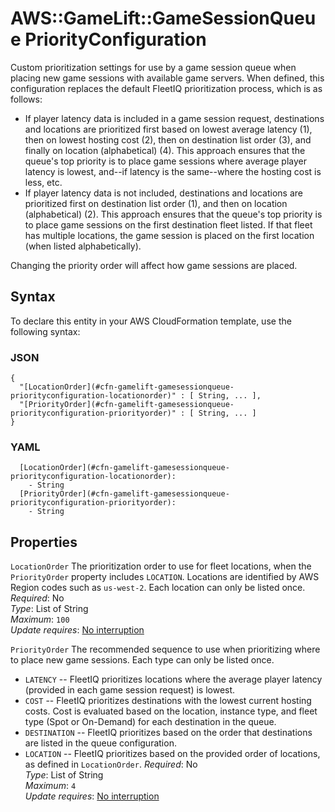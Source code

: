 # AWS::GameLift::GameSessionQueue PriorityConfiguration<a name="aws-properties-gamelift-gamesessionqueue-priorityconfiguration"></a>

Custom prioritization settings for use by a game session queue when placing new game sessions with available game servers\. When defined, this configuration replaces the default FleetIQ prioritization process, which is as follows:

- If player latency data is included in a game session request, destinations and locations are prioritized first based on lowest average latency \(1\), then on lowest hosting cost \(2\), then on destination list order \(3\), and finally on location \(alphabetical\) \(4\)\. This approach ensures that the queue's top priority is to place game sessions where average player latency is lowest, and\-\-if latency is the same\-\-where the hosting cost is less, etc\.
- If player latency data is not included, destinations and locations are prioritized first on destination list order \(1\), and then on location \(alphabetical\) \(2\)\. This approach ensures that the queue's top priority is to place game sessions on the first destination fleet listed\. If that fleet has multiple locations, the game session is placed on the first location \(when listed alphabetically\)\.

Changing the priority order will affect how game sessions are placed\.

## Syntax<a name="aws-properties-gamelift-gamesessionqueue-priorityconfiguration-syntax"></a>

To declare this entity in your AWS CloudFormation template, use the following syntax:

### JSON<a name="aws-properties-gamelift-gamesessionqueue-priorityconfiguration-syntax.json"></a>

```
{
  "[LocationOrder](#cfn-gamelift-gamesessionqueue-priorityconfiguration-locationorder)" : [ String, ... ],
  "[PriorityOrder](#cfn-gamelift-gamesessionqueue-priorityconfiguration-priorityorder)" : [ String, ... ]
}
```

### YAML<a name="aws-properties-gamelift-gamesessionqueue-priorityconfiguration-syntax.yaml"></a>

```
  [LocationOrder](#cfn-gamelift-gamesessionqueue-priorityconfiguration-locationorder):
    - String
  [PriorityOrder](#cfn-gamelift-gamesessionqueue-priorityconfiguration-priorityorder):
    - String
```

## Properties<a name="aws-properties-gamelift-gamesessionqueue-priorityconfiguration-properties"></a>

`LocationOrder` <a name="cfn-gamelift-gamesessionqueue-priorityconfiguration-locationorder"></a>
The prioritization order to use for fleet locations, when the `PriorityOrder` property includes `LOCATION`\. Locations are identified by AWS Region codes such as `us-west-2`\. Each location can only be listed once\.  
_Required_: No  
_Type_: List of String  
_Maximum_: `100`  
_Update requires_: [No interruption](https://docs.aws.amazon.com/AWSCloudFormation/latest/UserGuide/using-cfn-updating-stacks-update-behaviors.html#update-no-interrupt)

`PriorityOrder` <a name="cfn-gamelift-gamesessionqueue-priorityconfiguration-priorityorder"></a>
The recommended sequence to use when prioritizing where to place new game sessions\. Each type can only be listed once\.

- `LATENCY` \-\- FleetIQ prioritizes locations where the average player latency \(provided in each game session request\) is lowest\.
- `COST` \-\- FleetIQ prioritizes destinations with the lowest current hosting costs\. Cost is evaluated based on the location, instance type, and fleet type \(Spot or On\-Demand\) for each destination in the queue\.
- `DESTINATION` \-\- FleetIQ prioritizes based on the order that destinations are listed in the queue configuration\.
- `LOCATION` \-\- FleetIQ prioritizes based on the provided order of locations, as defined in `LocationOrder`\.
  _Required_: No  
  _Type_: List of String  
  _Maximum_: `4`  
  _Update requires_: [No interruption](https://docs.aws.amazon.com/AWSCloudFormation/latest/UserGuide/using-cfn-updating-stacks-update-behaviors.html#update-no-interrupt)
